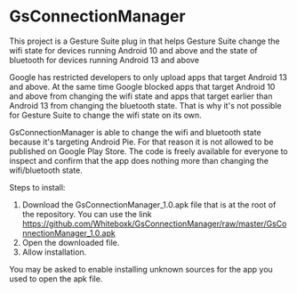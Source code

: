 # GsConnectionManager
This project is a Gesture Suite plug in that helps Gesture Suite change the wifi state for devices running Android 10 and above and the state of bluetooth for devices running Android 13 and above

Google has restricted developers to only upload apps that target Android 13 and above. At the same time Google blocked apps that target Android 10 and above from changing the wifi state and apps that target earlier than Android 13 from changing the bluetooth state. That is why it's not possible for Gesture Suite to change the wifi state on its own. 


GsConnectionManager is able to change the wifi and bluetooth state because it's targeting Android Pie. For that reason it is not allowed to be published on Google Play Store. The code is freely available for everyone to inspect and confirm that the app does nothing more than changing the wifi/bluetooth state.

Steps to install:

1. Download the GsConnectionManager_1.0.apk file that is at the root of the repository. You can use the link https://github.com/Whiteboxk/GsConnectionManager/raw/master/GsConnectionManager_1.0.apk
2. Open the downloaded file.
3. Allow installation.

You may be asked to enable installing unknown sources for the app you used to open the apk file.
